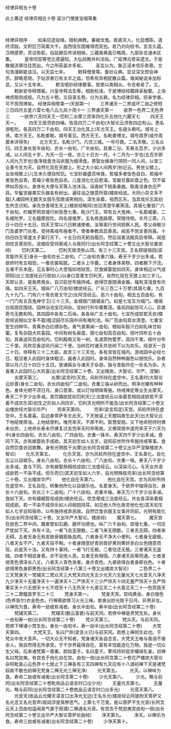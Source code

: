 <!-- { "loadSidebar": true } -->
经律异相五十卷


此土著述
经律异相五十卷
梁沙门僧旻宝唱等集


　　

经律异相序
　　如来应迹投缘。随机阐教。兼被龙鬼。匪直天人。化启憍陈。道终须跋。文积巨万简累大千。自西徂东固难得而究也。若乃刘向校书。玄言久蕴。汉明感梦。灵证弥彰。自兹厥后传译相继。三藏奥典虽已略周。九部杂言通未区集。
　　皇帝同契等觉比德遍知。大弘经教并利法俗。广延博古旁采遗文。于是散偈流章往往而出。今之所获盖亦多矣。
　　圣旨以为。象正浸末信乐弥衰。文句浩漫鲜能该洽。以天监七年。
　　敕释僧旻等。备钞众典。显证深文控会神宗。辞略意晓。于钻求者已有太半之益。但希有异相犹散众篇。难闻秘说未加标显。又以十五年末。
　　敕宝唱钞经律要事。皆使以类相从。令览者易了。又。
　　敕新安寺释僧豪。兴皇寺释法生等。相助检读。于是博综经籍择采秘要。上询神虑取则成规。凡为五十卷。又目录五卷。分为五秩。名为经律异相。将来学者。可不劳而博矣。
经律异相卷第一(天部第一)
　　三界诸天一二界成坏二劫之修短三日四月五星六雷七电八云九风十雨十一
三界诸天第一
　　欲界一色界二无色界三
　　一欲界六天四天王一忉利二炎摩三兜率四化乐五他化六魔天七
　　四天王天一。
　　四天王居须弥四埵。皆高四万二千由旬(大智论云须弥四边有山。悉名游乾陀。各高四万二千由旬。四天王治化其上)东方天王。名提头赖吒。城号上贤。南方天王。名毗娄勒。城号善见。西方天王。名毗娄博叉。城号周罗(或作周罢未详得失)
　　北方天王。名毗沙门。凡住三城。一号可畏。二名天敬。三名众归。四王身长皆半由旬。衣长一由旬。广半由旬。其重二分。天寿五百岁。少出多减。以人间五十岁。为天一日一夜。亦三十日为一月。十二月为一岁也(五百岁即人间九万岁也)食净揣食洗浴衣服为细滑食。男娶女嫁身行阴阳一同人间。以昔三业善今生为天。自然化现在天膝上。形之大小如人间两岁(别记云。男坐父膝上。女坐母膝上)儿生未久便自知饥。七宝妙器盛百味食。若福多者饭色自白。若福中者饭色自青。若福少者饭色自赤。儿食消化化后若渴。宝器甘露如食之色。饮不留停如苏投火。身体长大便与天等入池沐浴。诣香树下枝条垂曲。取香涂身衣庄严具。华鬘宝器果实乐器各有树出。遍往诣之随意所取(楼炭经说。大同小异文多不载)入诸园林无数天女鼓乐弦歌语笑相向。深生染着。视西忘东。当其戏乐忘其初生所念识知。承先世善得生天上(楼炭经略同)池沼清澄华果荣茂。其城七重皆广六千由旬。栏楯罗网宫墙行树皆悉七重。毗沙门王。常有五大鬼神。一名那阇娄。二名檀陀罗。三名醯摩拔陀。四名提偈罗。五名修逸路摩。常随侍侧。半月三斋。八日十四日十五日。四天王常以八日敕诸使者。汝等案行世间观察人民。孝父母敬沙门及婆罗门长老。受持斋戒布施者不。使者奉教具启善恶。闻恶不悦言善则喜。十四日四王常遣太子案行天下。十五日四天躬自履历。然后诣善法殿具启帝释。闻恶则忧言善则乐。说偈叹受持斋戒人与我同行(出长阿含经第二十卷又出大智论娄炭经)
　　忉利天第二。
　　忉利天居须弥山顶。有三十三天宫。王名释提桓因(梁言能作天王)身长一由旬衣长二由旬。广二由旬衣重六铢。寿天千岁少出多减。若欲终时有五相现。一者衣裳垢腻。二者头上华萎。三者身体臭秽。四者腋下汗流。五者不乐本座。见五事时心大苦恼如地狱苦。饮食嫁娶犹如四天。身体相近以气成阴阳(出三法度经云行欲如人)以身口意善生忉利天。自然化现在天膝上如三岁儿。天即认言。是我男我女。自识前世布施持戒。欲得饮食随满金器。福有深浅食有优降。如四天王天。城纵广八万由旬(楼炭经云。广长三百二十万里)其城七重。九百九十九门。门有六十青衣夜叉守之(长阿含经云。高六十由旬。相去五百由旬。有一门门有五百鬼神守卫)三十三天。金城银门银城金门。如是七宝互为城门。楼阁台观周匝围绕。园林浴池宝花间杂。宝树行列华果繁茂。香风四起悦可人心。异类奇鸟无数和鸣。其四园中各有二石垛。各各纵广五十由旬。七宝所成软若天衣(楼炭经说相似文多不载)粗涩园尽乐园中间有难陀池。纵广百由旬其水清澄。七重宝堑生四种华。青黄赤白红缥杂色。香气普熏闻一由旬。根如车毂汁白如乳味甘如蜜。复有杂园大欢喜园。中间有树名昼度。围七由旬高百由旬。枝叶四布五十由旬。其香逆风百由旬内。忉利殿南又有一树。名波质拘耆罗。高四千里。枝叶分布二千里。风吹花香逆风行闻二千里。当树花时诸天共坐树下以为欢乐。经游天一百二十日。帝释有三十二大臣。故言三十三天也。各有宫皆在城内。游戏园中必经七日。粗涩者入此园时身体粗涩。画者入此园时。身体自然种种画色以相悦乐。杂者常以月八日十四日十五日。放诸婇女与诸天子杂游。独与舍脂共在一处名为杂。大喜者入此园时心大欢喜(出长阿含经第二十卷。又出楼炭。大智论。华严。涅槃)
　　炎摩天第三。
　　炎摩(梁言时)天宫。风轮所持在虚空中。王名善时(大智论云妙善)身长二由旬。衣长四由旬广二由旬。衣重三铢从树而出。明净光曜有种种色。身体光明不须日月。身口意善。或以灯烛明珠等施。持戒禅定等业生炎摩天。寿天二千岁少出多减。食饮婚欲犹如忉利天(三法度经云以染着意相抱成欲若不深着不成欢乐耳)初生之形如人间四岁。忉利天光明所不能及(出长阿含经第二十卷又出楼炭经大智论华严)
　　兜率天第四。
　　兜率(梁言知足)天宫。风轮所持在虚空中。王名善喜。后边身菩萨多生此天。下天放诞上天闇钝故生此天(出大智论云下地结使厚浊。上地结使利。唯兜率天。不厚不利。智慧安隐。又下地命短终时佛未出世。上地命长寿未尽佛复过去兜率天时命等故。又佛常居中道兜率天于六天为中)身长四由旬。衣长八由旬。广四由旬。衣重一铢半。寿天四千岁少出多减。食同下天。亦有嫁娶执手成欲。其天初生如人五岁。自知前世所作布施持戒等事。食自然饮食衣冠歌舞。身有光明胜于炎摩(出长阿含经第二十卷又出华严涅槃楼炭大智论)
　　化乐天第五。
　　化乐天宫。亦为风轮所持在虚空中。王名善化。自化五尘以自娱乐。身长八由旬。衣长十六由旬。广八由旬。衣重一铢。寿天八千岁少出多减。食与下同。亦有嫁娶熟相视成欲(三法度经云。以深染污心。与天女共语成欲若一不染不成。但乐而已)其天初生如人六岁。自光明殊胜兜率(出长阿含经第二十卷。又出楼炭华严)
　　他化自在天第六。
　　他化自在天宫。亦为风轮所持在虚空中。王名自在。转集他所化以自娱乐也。名爱身天。于欲界中独得自在。身长十六由旬。衣长三十二由旬。广十六由旬。衣重半铢。寿天万六千岁少出多减。食如下天。亦有婚姻暂视成欲(楼炭经云。但念便成三法度经云。共女各深染着相视成欲。若一不染不成但乐如人间相抱持耳。如见他人所化故言他化也)其天初生如人七岁自知宿命。以布施持戒弃恶故。自然饮食衣服玉女事并同前。光明有胜化乐(出长阿含经第二十卷。又出华严大智论。楼炭经)
　　魔天第七。
　　魔天宫在欲色二界中间。魔者譬如石磨。磨坏功德也。纵广六千由旬。宫墙七重。一切庄严犹如下天。并有十法。一者飞去无限数。二者飞来无限数。三者去无碍。四者来无碍。五者天身无有皮肤骨髓筋脉血肉。六者身无不净大小便利。七者身无疲极。八者天女不产。九者天目不眴。十者身随意好青则青好黄则黄好赤白众色随意而现。此是天十法。又有持十事持。一者飞行无极。二者往还无极。三者诸天无盗贼。四者不相说身善。亦不说他人恶。五者无有相侵。六者诸天齿等而通。七者发绀青色滑泽长八丈。八者天人青色发者。身亦青色。九者欲得白者身即白色。十者欲得黑色身即黑色(出长阿含经第十八第三十卷又出楼炭大智论)
　　二色界二十三天梵身天一梵辅天二梵众天三大梵天四光天五少光天六无量光天七光音天八净天九少净天十无量净天十一遍净天十二严饰天十三少严饰天十四无量严饰天十五严饰果实天十六无想天十七不烦天十八无热天十九善见天二十大善见天二十一色究竟天二十二摩醯首罗天二十三
　　梵身天第一。
　　梵身天宫。宫纯黄金。身白银色(色界皆尔)衣金色衣。行禅离欲修习火光三昧。故身出妙光胜于日月。非男非女。以禅悦为食。寿命一劫或有减者。身长半由旬。寿半劫(出长阿含经第二十卷)
　　梵辅天第二。
　　梵辅天(数云富娄)与前天同。若修中禅是贵梵生处。身长一由旬寿一劫(出长阿含经第二十卷)
　　梵众天第三。
　　梵众天。与前天同。若修下禅诸小梵生处。身长一由旬半。寿一劫半(出长阿含经第二十卷)
　　大梵天第四。
　　大梵天王。名曰尸弃(梁言火已)与前天同。若修上禅则生此也。于梵众中发大音声。一切大众无不知者。梵身诸天各自念言。大梵天王唯与我语不接余人。我自然得无所承受。于千世界最得自在。富有丰饶能造化万物。我是一切众生父母。后来诸梵第一尊重。颜如童子。名曰童子。擎鸡持铃捉赤幡骑孔雀。初禅名曰梵迦夷。有宫去于他化自在宫。由旬一倍(出长阿含第二十卷花严楼炭大智论杂阿毗昙心云色界十七居止下三禅各有三天四禅有九天应有十八谓初禅下天是诸梵奴故不数也初禅无梵身二禅无光三禅无净)
　　光天第五。
　　光天。以禅味为食。寿命二劫或有减者(出长阿含第二十卷)
　　少光天第六。
　　少光。略与前同(出长阿含经第二十卷毗依品云语言时口出少光)
　　无量光天第七。
　　无量光。略与前同(出长阿含经第二十卷依品云语言时口出多光)
　　光音天第八。
　　光音天(依品云光耀天语言口出净光无边)王名乐光(楼炭经云阿披附天菩萨又名光念又名光音声)观阎浮提臭秽恶气。上熏七千万里。是以菩萨不生光音(长阿含云天上百由旬遥闻臭气甚于厕溷)二禅通名光音。有宫去于梵迦夷宫由旬一倍(出长阿含经第二十卷又出华严大智论菩萨处胎经)
　　净天第九。
　　净天。以禅乐为食。寿命三劫或有减者(出长阿含经第二十卷)
　　少净天第十。

